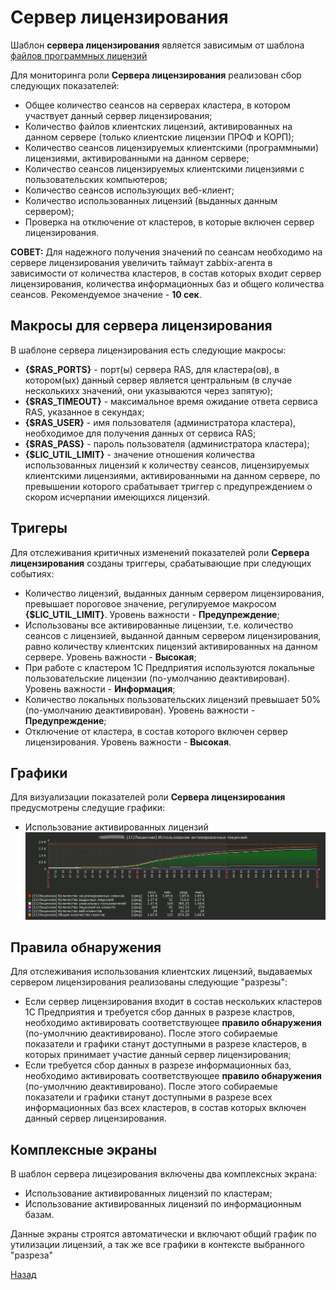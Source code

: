 # Сервер лицензирования

Шаблон **сервера лицензирования** является зависимым от шаблона [файлов программных лицензий](./license_files.md)

Для мониторинга роли **Сервера лицензирования** реализован сбор следующих показателей:
* Общее количество сеансов на серверах кластера, в котором участвует данный сервер лицензирования;
* Количество файлов клиентских лицензий, активированных на данном сервере (только клиентские лицензии ПРОФ и КОРП);
* Количество сеансов лицензируемых клиентскими (программными) лицензиями, активированными на данном сервере;
* Количество сеансов лицензируемых клиентскими лицензиями с пользовательских компьютеров;
* Количество сеансов использующих веб-клиент;
* Количество использованных лицензий (выданных данным сервером);
* Проверка на отключение от кластеров, в которые включен сервер лицензирования.

**СОВЕТ:** Для надежного получения значений по сеансам необходимо на сервере лицензирования увеличить таймаут zabbix-агента в зависимости от количества кластеров, в состав которых входит сервер лицензирования, количества информационных баз и общего количества сеансов. Рекомендуемое значение - **10 сек**.

## Макросы для сервера лицензирования
В шаблоне сервера лицензирования есть следующие макросы:
* **{$RAS_PORTS}** - порт(ы) сервера RAS, для кластера(ов), в котором(ых) данный сервер является центральным (в случае несколькихх значений, они указываются через запятую);
* **{$RAS_TIMEOUT}** - максимальное время ожидание ответа сервиса RAS, указанное в секундах;
* **{$RAS_USER}** - имя пользователя (администратора кластера), необходимое для получения данных от сервиса RAS;
* **{$RAS_PASS}** - пароль пользователя (администратора кластера);
* **{$LIC_UTIL_LIMIT}** - значение отношения количества использованных лицензий к количеству сеансов, лицензируемых клиентскими лицензиями, активированными на данном сервере, по превышении которого срабатывает триггер с предупреждением о скором исчерпании имеющихся лицензий.

## Тригеры
Для отслеживания критичных изменений показателей роли **Сервера лицензирования** созданы триггеры, срабатывающие при следующих событиях:
* Количество лицензий, выданных данным сервером лицензирования, превышает пороговое значение, регулируемое макросом **{$LIC_UTIL_LIMIT}**. Уровень важности - **Предупреждение**;
* Использованы все активированные лицензии, т.е. количество сеансов с лицензией, выданной данным сервером лицензирования, равно количеству клиентских лицензий активированных на данном сервере. Уровень важности - **Высокая**;
* При работе с кластером 1С Предприятия используются локальные пользовательские лицензии (по-умолчанию деактивирован). Уровень важности - **Информация**;
* Количество локальных пользовательских лицензий превышает 50% (по-умолчанию деактивирован). Уровень важности - **Предупреждение**;
* Отключение от кластера, в состав которого включен сервер лицензирования. Уровень важности - **Высокая**.

## Графики
Для визуализации показателей роли **Cервера лицензирования** предусмотрены следущие графики:
* Использование активированных лицензий<br>
![screen](./imgs/1c_ls_lic_util.gif)

## Правила обнаружения
Для отслеживания использования клиентских лицензий, выдаваемых сервером лицензирования реализованы следующие "разрезы":
* Если сервер лицензирования входит в состав нескольких кластеров 1С Предприятия и требуется сбор данных в разрезе кластров, необходимо активировать соответствующее **правило обнаружения** (по-умолчнию деактивировано). После этого собираемые показатели и графики станут доступными в разрезе кластеров, в которых принимает участие данный сервер лицензирования;
* Если требуется сбор данных в разрезе информационных баз, необходимо активировать соответствующее **правило обнаружения** (по-умолчнию деактивировано). После этого собираемые показатели и графики станут доступными в разрезе всех информационных баз всех кластеров, в состав которых включен данный сервер лицензирования.

## Комплексные экраны
В шаблон сервера лицезирования включены два комплексных экрана:
* Использование активированных лицензий по кластерам;
* Использование активированных лицензий по информационным базам.

Данные экраны строятся автоматически и включают общий график по утилизации лицензий, а так же все графики в контексте выбранного "разреза"

[Назад](../README.md)
